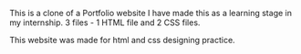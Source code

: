 This is a clone of a Portfolio website I have made this as a learning stage in my internship.
3 files - 1 HTML file and 2 CSS files.

This website was made for html and css designing practice.
